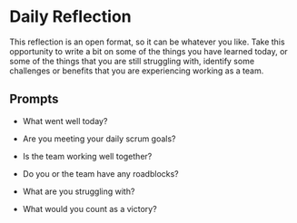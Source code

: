 # Daily Reflection
This reflection is an open format, so it can be whatever you like. Take this opportunity to write a bit on some of the things you have learned today, or some of the things that you are still struggling with, identify some challenges or benefits that you are experiencing working as a team.

## Prompts
- What went well today?

- Are you meeting your daily scrum goals?

- Is the team working well together?

- Do you or the team have any roadblocks?

- What are you struggling with?

- What would you count as a victory?
  